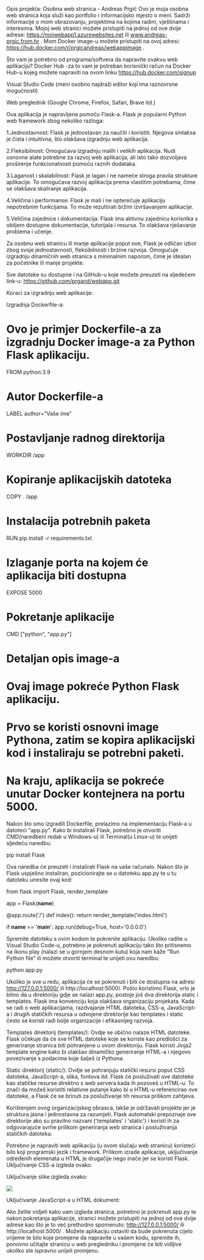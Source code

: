 Opis projekta:
Osobna web stranica - Andreas Prgić
Ovo je moja osobna web stranica koja služi kao portfolio i informacijsko mjesto o meni. Sadrži informacije o mom obrazovanju, projektima na kojima radim, vještinama i interesima. Mojoj web stranici možete pristupiti na jednoj od ove dvije adrese: https://mojwebapp1.azurewebsites.net ili www.andreas-prgic.from.hr . Mom Docker image-u možete pristupiti na ovoj adresi: https://hub.docker.com/r/prgicandreas/webappimage .

Što vam je potrebno od programa/softvera da napravite ovakvu web aplikaciju?
Docker Hub
-za to vam je potreban korisnički račun na Docker Hub-u kojeg možete napraviti na ovom linku https://hub.docker.com/signup

Visual Studio Code (meni osobno najdraži editor koji ima raznovrsne mogućnosti)

Web preglednik (Google Chrome, Firefox, Safari, Brave itd.)

Ova aplikacija je napravljena pomoću Flask-a. Flask je popularni Python web framework zbog nekoliko razloga:

1.Jednostavnost: Flask je jednostavan za naučiti i koristiti. Njegova sintaksa je čista i intuitivna, što olakšava izgradnju web aplikacija.

2.Fleksibilnost: Omogućava izgradnju malih i velikih aplikacija. Nudi osnovne alate potrebne za razvoj web aplikacija, ali isto tako dozvoljava proširenje funkcionalnosti pomoću raznih dodataka.

3.Laganost i skalabilnost: Flask je lagan i ne nameće stroga pravila strukture aplikacije. To omogućava razvoj aplikacija prema vlastitim potrebama, čime se olakšava skaliranje aplikacija.

4.Veličina i performanse: Flask je mali i ne opterećuje aplikaciju nepotrebnim funkcijama. To može rezultirati bržim izvršavanjem aplikacije.

5.Veličina zajednice i dokumentacija: Flask ima aktivnu zajednicu korisnika s obiljem dostupne dokumentacije, tutorijala i resursa. To olakšava rješavanje problema i učenje. 

Za osobnu web stranicu ili manje aplikacije poput ove, Flask je odličan izbor zbog svoje jednostavnosti, fleksibilnosti i brzine razvoja. Omogućuje izgradnju dinamičnih web stranica s minimalnim naporom, čime je idealan za početnike ili manje projekte.

Sve datoteke su dostupne i na GitHub-u koje možete preuzeti na sljedećem link-u: https://github.com/prgand/webapp.git

Koraci za izgradnju web aplikacije:


Izgradnja Dockerfile-a:

# Ovo je primjer Dockerfile-a za izgradnju Docker image-a za Python Flask aplikaciju.
FROM python:3.9

# Autor Dockerfile-a
LABEL author="Vaše ime"

# Postavljanje radnog direktorija
WORKDIR /app

# Kopiranje aplikacijskih datoteka
COPY . /app

# Instalacija potrebnih paketa
RUN pip install -r requirements.txt

# Izlaganje porta na kojem će aplikacija biti dostupna
EXPOSE 5000

# Pokretanje aplikacije
CMD ["python", "app.py"]

# Detaljan opis image-a
# Ovaj image pokreće Python Flask aplikaciju.
# Prvo se koristi osnovni image Pythona, zatim se kopira aplikacijski kod i instaliraju se potrebni paketi.
# Na kraju, aplikacija se pokreće unutar Docker kontejnera na portu 5000.

Nakon što smo izgradili Dockerfile, prelazimo na implementaciju Flask-a u datoteci "app.py". Kako bi instalirali Flask, potrebno je otvoriti CMD(naredbeni redak u Windows-u) ili Terminal(u Linux-u) te unijeti sljedeću naredbu:

pip install Flask

Ova naredba će preuzeti i instalirati Flask na vaše računalo. Nakon što je Flask uspješno instaliran, pozicionirajte se u datoteku app.py te u tu datoteku unesite ovaj kod:

from flask import Flask, render_template

app = Flask(__name__)

@app.route('/')
def index():
    return render_template('index.html')

if __name__ == '__main__':
    app.run(debug=True, host='0.0.0.0')

Spremite datoteku s ovim kodom te pokrenite aplikaciju. Ukoliko radite u Visual Studio Code-u, potrebno je pokrenuti aplikaciju tako što pritisnemo na ikonu play (nalazi se u gornjem desnom kutu) koja nam kaže "Run Python file" ili možete otvoriti terminal te unijeti ovu naredbu:

python app.py

Ukoliko je sve u redu, aplikacija će se pokrenuti i biti će dostupna na adresi http://127.0.0.1:5000/ ili http://localhost:5000/.
Pošto koristimo Flask, vrlo je bitno da u direktoriju gdje se nalazi app.py, postoje još dva direktorija static i templates. Flask ima konvenciju koja olakšava organizaciju projekata. Kada se radi o web aplikacijama, razdvajanje HTML datoteka, CSS-a, JavaScript-a i drugih statičkih resursa u odvojene direktorije kao templates i static često se koristi radi bolje organizacije i efikasnijeg razvoja.

Templates direktorij (templates/): Ovdje se obično nalaze HTML datoteke. Flask očekuje da će sve HTML datoteke koje se koriste kao predlošci za generiranje stranica biti pohranjene u ovom direktoriju. Flask koristi Jinja2 template engine kako bi olakšao dinamičko generiranje HTML-a i njegovo povezivanje s podacima koje šalješ iz Pythona.

Static direktorij (static/): Ovdje se pohranjuju statički resursi poput CSS datoteka, JavaScript-a, slika, fontova itd. Flask će posluživati ove datoteke kao statičke resurse direktno s web servera kada ih pozoveš u HTML-u. To znači da možeš koristiti relativne putanje kako bi u HTML-u referencirao ove datoteke, a Flask će se brinuti za posluživanje tih resursa prilikom zahtjeva.

Korištenjem ovog organizacijskog obrasca, lakše je održavati projekte jer je struktura jasna i jednostavna za razumjeti. Flask automatski prepoznaje ove direktorije ako su pravilno nazvani ('templates' i 'static') i koristi ih za odgovarajuće svrhe prilikom generiranja web stranica i posluživanja statičkih datoteka.

Potrebno je napraviti web aplikaciju (u ovom slučaju web stranicu) koristeći bilo koji programski jezik i framework. Prilikom izrade aplikacije, uključivanje određenih elemenata u HTML je drugačije nego inače jer se koristi Flask. Uključivanje CSS-a izgleda ovako:

<link rel="stylesheet" href="{{ url_for('static', filename='stil.css') }}" />

Uključivanje slike izgleda ovako:

<img src="{{ url_for('static', filename='/images/programiranje.jpg') }}"  />

Uključivanje JavaScript-a u HTML dokument:

<script src="{{ url_for('static', filename='script.js') }}"></script>


Ako želite vidjeti kako vam izgleda stranica, potrebno je pokrenuti app.py te nakon pokretanja aplikacije, stranici možete pristupiti na jednoj od ove dvije adrese kao što je to već prethodno spomenuto: http://127.0.0.1:5000/ ili http://localhost:5000/ .
Možete aplikaciju ostaviti da bude pokrenuta cijelo vrijeme te bilo koje promjene da napravite u vašem kodu, spremite ih, ponovno učitajte stranicu u web pregledniku i promjene će biti vidljive ukoliko ste ispravno unijeli promjenu.

